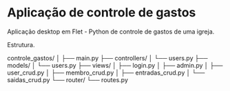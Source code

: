# Aplicação de controle de gastos
Aplicação desktop em Flet - Python de controle de gastos de uma igreja.

Estrutura.

controle_gastos/
│
├── main.py
├── controllers/
│   └── users.py
├── models/
│   └── users.py
├── views/
│   ├── login.py
│   ├── admin.py
│   ├── user_crud.py
│   ├── membro_crud.py
│   ├── entradas_crud.py
│   └── saidas_crud.py
└── router/
    └── routes.py
